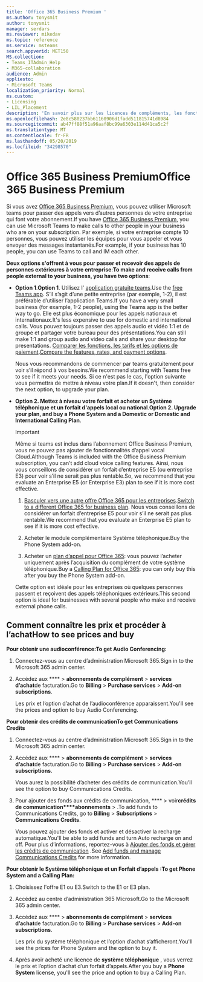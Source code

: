 ```yaml
---
title: 'Office 365 Business Premium '
ms.author: tonysmit
author: tonysmit
manager: serdars
ms.reviewer: mikedav
ms.topic: reference
ms.service: msteams
search.appverid: MET150
MS.collection:
- Teams_ITAdmin_Help
- M365-collaboration
audience: Admin
appliesto:
- Microsoft Teams
localization_priority: Normal
ms.custom:
- Licensing
- LIL_Placement
description: 'En savoir plus sur les licences de compléments, les fonctionnalités et l’achat d’offres Office 365 Business Premium. '
ms.openlocfilehash: 2e8c580237bb61160906d1fadd511815741d8984
ms.sourcegitcommit: ab47ff88f51a96aaf8bc99a6303e114d41ca5c2f
ms.translationtype: MT
ms.contentlocale: fr-FR
ms.lasthandoff: 05/20/2019
ms.locfileid: "34298570"
---
```

# <a name="office-365-business-premium"></a><span data-ttu-id="0c9d0-103">Office 365 Business Premium</span><span class="sxs-lookup"><span data-stu-id="0c9d0-103">Office 365 Business Premium</span></span>

<span data-ttu-id="0c9d0-104">Si vous avez [Office 365 Business Premium](https://products.office.com/en/business/office-365-business-premium), vous pouvez utiliser Microsoft teams pour passer des appels vers d’autres personnes de votre entreprise qui font votre abonnement.</span><span class="sxs-lookup"><span data-stu-id="0c9d0-104">If you have [Office 365 Business Premium](https://products.office.com/en/business/office-365-business-premium), you can use Microsoft Teams to make calls to other people in your business who are on your subscription.</span></span> <span data-ttu-id="0c9d0-105">Par exemple, si votre entreprise compte 10 personnes, vous pouvez utiliser les équipes pour vous appeler et vous envoyer des messages instantanés.</span><span class="sxs-lookup"><span data-stu-id="0c9d0-105">For example, if your business has 10 people, you can use Teams to call and IM each other.</span></span>

<span data-ttu-id="0c9d0-106">**Deux options s'offrent à vous pour passer et recevoir des appels de personnes extérieures à votre entreprise**:</span><span class="sxs-lookup"><span data-stu-id="0c9d0-106">**To make and receive calls from people external to your business, you have two options**:</span></span>

- <span data-ttu-id="0c9d0-107">**Option 1**.</span><span class="sxs-lookup"><span data-stu-id="0c9d0-107">**Option 1**.</span></span> <span data-ttu-id="0c9d0-108">Utilisez l' [application gratuite teams](https://products.office.com/microsoft-teams/free).</span><span class="sxs-lookup"><span data-stu-id="0c9d0-108">Use the [free Teams app](https://products.office.com/microsoft-teams/free).</span></span> <span data-ttu-id="0c9d0-109">S’il s’agit d’une petite entreprise (par exemple, 1-2), il est préférable d’utiliser l’application Teams.</span><span class="sxs-lookup"><span data-stu-id="0c9d0-109">If you have a very small business (for example, 1-2 people), using the Teams app is the better way to go.</span></span> <span data-ttu-id="0c9d0-110">Elle est plus économique pour les appels nationaux et internationaux.</span><span class="sxs-lookup"><span data-stu-id="0c9d0-110">It's less expensive to use for domestic and international calls.</span></span> <span data-ttu-id="0c9d0-111">Vous pouvez toujours passer des appels audio et vidéo 1:1 et de groupe et partager votre bureau pour des présentations.</span><span class="sxs-lookup"><span data-stu-id="0c9d0-111">You can still make 1:1 and group audio and video calls and share your desktop for presentations.</span></span> <span data-ttu-id="0c9d0-112">[Comparer les fonctions, les tarifs et les options de paiement](https://products.office.com/microsoft-teams/free).</span><span class="sxs-lookup"><span data-stu-id="0c9d0-112">[Compare the features, rates, and payment options](https://products.office.com/microsoft-teams/free).</span></span>

     <span data-ttu-id="0c9d0-113">Nous vous recommandons de commencer par teams gratuitement pour voir s’il répond à vos besoins.</span><span class="sxs-lookup"><span data-stu-id="0c9d0-113">We recommend starting with Teams free to see if it meets your needs.</span></span> <span data-ttu-id="0c9d0-114">Si ce n'est pas le cas, l'option suivante vous permettra de mettre à niveau votre plan.</span><span class="sxs-lookup"><span data-stu-id="0c9d0-114">If it doesn't, then consider the next option, to upgrade your plan.</span></span>

- <span data-ttu-id="0c9d0-115">**Option 2. Mettez à niveau votre forfait et acheter un Système téléphonique et un forfait d'appels local ou national**.</span><span class="sxs-lookup"><span data-stu-id="0c9d0-115">**Option 2. Upgrade your plan, and buy a Phone System and a Domestic or Domestic and International Calling Plan**.</span></span>

    > [!Important]
    > <span data-ttu-id="0c9d0-116">Même si teams est inclus dans l’abonnement Office Business Premium, vous ne pouvez pas ajouter de fonctionnalités d’appel vocal Cloud.</span><span class="sxs-lookup"><span data-stu-id="0c9d0-116">Although Teams is included with the Office Business Premium subscription, you can’t add cloud voice calling features.</span></span> <span data-ttu-id="0c9d0-117">Ainsi, nous vous conseillons de considérer un forfait d’entreprise E5 (ou entreprise E3) pour voir s’il ne serait pas plus rentable.</span><span class="sxs-lookup"><span data-stu-id="0c9d0-117">So, we recommend that you evaluate an Enterprise E5 (or Enterprise E3) plan to see if it is more cost effective.</span></span>

    1. <span data-ttu-id="0c9d0-118">[Basculer vers une autre offre Office 365 pour les entreprises](https://support.office.com/article/73318661-8f33-478b-bcc7-fb8d69dbb22a).</span><span class="sxs-lookup"><span data-stu-id="0c9d0-118">[Switch to a different Office 365 for business plan](https://support.office.com/article/73318661-8f33-478b-bcc7-fb8d69dbb22a).</span></span> <span data-ttu-id="0c9d0-119">Nous vous conseillons de considérer un forfait d’entreprise E5 pour voir s’il ne serait pas plus rentable.</span><span class="sxs-lookup"><span data-stu-id="0c9d0-119">We recommend that you evaluate an Enterprise E5 plan to see if it is more cost effective.</span></span>

    2. <span data-ttu-id="0c9d0-120">Acheter le module complémentaire Système téléphonique.</span><span class="sxs-lookup"><span data-stu-id="0c9d0-120">Buy the Phone System add-on.</span></span>
    
    3. <span data-ttu-id="0c9d0-121">Acheter un [plan d’appel pour Office 365](../calling-plans-for-office-365.md): vous pouvez l’acheter uniquement après l’acquisition du complément de votre système téléphonique.</span><span class="sxs-lookup"><span data-stu-id="0c9d0-121">Buy a [Calling Plan for Office 365](../calling-plans-for-office-365.md): you can only buy this after you buy the Phone System add-on.</span></span>
    
    <span data-ttu-id="0c9d0-122">Cette option est idéale pour les entreprises où quelques personnes passent et reçoivent des appels téléphoniques extérieurs.</span><span class="sxs-lookup"><span data-stu-id="0c9d0-122">This second option is ideal for businesses with several people who make and receive external phone calls.</span></span>

## <a name="how-to-see-prices-and-buy"></a><span data-ttu-id="0c9d0-123">Comment connaître les prix et procéder à l’achat</span><span class="sxs-lookup"><span data-stu-id="0c9d0-123">How to see prices and buy</span></span>
<span data-ttu-id="0c9d0-124"><a name="bkmk_buypremium"> </a></span><span class="sxs-lookup"><span data-stu-id="0c9d0-124"></span></span>

 <span data-ttu-id="0c9d0-125">**Pour obtenir une audioconférence:**</span><span class="sxs-lookup"><span data-stu-id="0c9d0-125">**To get Audio Conferencing:**</span></span>

1. <span data-ttu-id="0c9d0-126">Connectez-vous au centre d’administration Microsoft 365.</span><span class="sxs-lookup"><span data-stu-id="0c9d0-126">Sign in to the Microsoft 365 admin center.</span></span>

2. <span data-ttu-id="0c9d0-127">Accédez aux \*\*\*\* > **abonnements de complément** > **services d’achat**de facturation.</span><span class="sxs-lookup"><span data-stu-id="0c9d0-127">Go to **Billing** > **Purchase services** > **Add-on subscriptions**.</span></span>

   <span data-ttu-id="0c9d0-128">Les prix et l’option d’achat de l’audioconférence apparaissent.</span><span class="sxs-lookup"><span data-stu-id="0c9d0-128">You'll see the prices and option to buy Audio Conferencing.</span></span>

<span data-ttu-id="0c9d0-129">**Pour obtenir des crédits de communication**</span><span class="sxs-lookup"><span data-stu-id="0c9d0-129">**To get Communications Credits**</span></span>

1. <span data-ttu-id="0c9d0-130">Connectez-vous au centre d’administration Microsoft 365.</span><span class="sxs-lookup"><span data-stu-id="0c9d0-130">Sign in to the Microsoft 365 admin center.</span></span>

2. <span data-ttu-id="0c9d0-131">Accédez aux \*\*\*\* > **abonnements de complément** > **services d’achat**de facturation.</span><span class="sxs-lookup"><span data-stu-id="0c9d0-131">Go to **Billing** > **Purchase services** > **Add-on subscriptions**.</span></span>

   <span data-ttu-id="0c9d0-132">Vous aurez la possibilité d’acheter des crédits de communication.</span><span class="sxs-lookup"><span data-stu-id="0c9d0-132">You’ll see the option to buy Communications Credits.</span></span>

3. <span data-ttu-id="0c9d0-133">Pour ajouter des fonds aux crédits de communication, \*\*\*\* > voir**crédits de communication\*\*\*\*abonnements** > .</span><span class="sxs-lookup"><span data-stu-id="0c9d0-133">To add funds to Communications Credits, go to **Billing** > **Subscriptions** > **Communications Credits**.</span></span>

    <span data-ttu-id="0c9d0-134">Vous pouvez ajouter des fonds et activer et désactiver la recharge automatique.</span><span class="sxs-lookup"><span data-stu-id="0c9d0-134">You'll be able to add funds and turn Auto recharge on and off.</span></span> <span data-ttu-id="0c9d0-135">Pour plus d’informations, reportez-vous à [Ajouter des fonds et gérer les crédits de communication](../add-funds-and-manage-communications-credits.md) .</span><span class="sxs-lookup"><span data-stu-id="0c9d0-135">See [Add funds and manage Communications Credits](../add-funds-and-manage-communications-credits.md) for more information.</span></span> 


<span data-ttu-id="0c9d0-136">**Pour obtenir le Système téléphonique et un Forfait d’appels :**</span><span class="sxs-lookup"><span data-stu-id="0c9d0-136">**To get Phone System and a Calling Plan:**</span></span>

1. <span data-ttu-id="0c9d0-137">Choisissez l'offre E1 ou E3.</span><span class="sxs-lookup"><span data-stu-id="0c9d0-137">Switch to the E1 or E3 plan.</span></span>

2. <span data-ttu-id="0c9d0-138">Accédez au centre d’administration 365 Microsoft.</span><span class="sxs-lookup"><span data-stu-id="0c9d0-138">Go to the Microsoft 365 admin center.</span></span>

3. <span data-ttu-id="0c9d0-139">Accédez aux \*\*\*\* > **abonnements de complément** > **services d’achat**de facturation.</span><span class="sxs-lookup"><span data-stu-id="0c9d0-139">Go to **Billing** > **Purchase services** > **Add-on subscriptions**.</span></span>

    <span data-ttu-id="0c9d0-140">Les prix du système téléphonique et l’option d’achat s’afficheront.</span><span class="sxs-lookup"><span data-stu-id="0c9d0-140">You'll see the prices for Phone System and the option to buy it.</span></span>

4. <span data-ttu-id="0c9d0-141">Après avoir acheté une licence de **système téléphonique** , vous verrez le prix et l’option d’achat d’un forfait d’appels.</span><span class="sxs-lookup"><span data-stu-id="0c9d0-141">After you buy a **Phone System** license, you'll see the price and option to buy a Calling Plan.</span></span>
